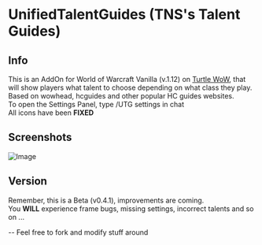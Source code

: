 # UnifiedTalentGuides (TNS's Talent Guides)
## Info
This is an AddOn for World of Warcraft Vanilla (v.1.12) on [Turtle WoW](https://turtle-wow.org/), that will show players what talent to choose depending on what class they play.
Based on wowhead, hcguides and other popular HC guides websites.<br>
To open the Settings Panel, type /UTG settings in chat<br>
All icons have been **FIXED**

## Screenshots
![Image](https://github.com/user-attachments/assets/1dc064a3-3577-473b-a6fb-26f4e387fe1d)

## Version
Remember, this is a Beta (v0.4.1), improvements are coming.<br>
You **WILL** experience frame bugs, missing settings, incorrect talents and so on ... 


-- Feel free to fork and modify stuff around
